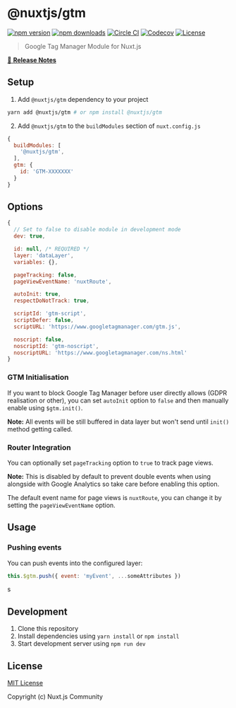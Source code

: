 # @nuxtjs/gtm

[![npm version][npm-version-src]][npm-version-href]
[![npm downloads][npm-downloads-src]][npm-downloads-href]
[![Circle CI][circle-ci-src]][circle-ci-href]
[![Codecov][codecov-src]][codecov-href]
[![License][license-src]][license-href]

> Google Tag Manager Module for Nuxt.js

[📖 **Release Notes**](./CHANGELOG.md)

## Setup

1. Add `@nuxtjs/gtm` dependency to your project

```bash
yarn add @nuxtjs/gtm # or npm install @nuxtjs/gtm
```

2. Add `@nuxtjs/gtm` to the `buildModules` section of `nuxt.config.js`

```js
{
  buildModules: [
    '@nuxtjs/gtm',
  ],
  gtm: {
    id: 'GTM-XXXXXXX'
  }
}
```

## Options

```js
{
  // Set to false to disable module in development mode
  dev: true,

  id: null, /* REQUIRED */
  layer: 'dataLayer',
  variables: {},

  pageTracking: false,
  pageViewEventName: 'nuxtRoute',

  autoInit: true,
  respectDoNotTrack: true,

  scriptId: 'gtm-script',
  scriptDefer: false,
  scriptURL: 'https://www.googletagmanager.com/gtm.js',

  noscript: false,
  noscriptId: 'gtm-noscript',
  noscriptURL: 'https://www.googletagmanager.com/ns.html'
}
```

### GTM Initialisation

If you want to block Google Tag Manager before user directly allows (GDPR realisation or other), you can set `autoInit` option to `false` and then manually enable using `$gtm.init()`.

**Note:** All events will be still buffered in data layer but won't send until `init()` method getting called.

### Router Integration

You can optionally set `pageTracking` option to `true` to track page views.

**Note:** This is disabled by default to prevent double events when using alongside with Google Analytics so take care before enabling this option.

The default event name for page views is `nuxtRoute`, you can change it by setting the `pageViewEventName` option.

## Usage

### Pushing events

You can push events into the configured layer:

```js
this.$gtm.push({ event: 'myEvent', ...someAttributes })
```
s
## Development

1. Clone this repository
2. Install dependencies using `yarn install` or `npm install`
3. Start development server using `npm run dev`

## License

[MIT License](./LICENSE)

Copyright (c) Nuxt.js Community

<!-- Badges -->
[npm-version-src]: https://img.shields.io/npm/v/@nuxtjs/gtm/latest.svg?style=flat-square
[npm-version-href]: https://npmjs.com/package/@nuxtjs/gtm

[npm-downloads-src]: https://img.shields.io/npm/dt/@nuxtjs/gtm.svg?style=flat-square
[npm-downloads-href]: https://npmjs.com/package/@nuxtjs/gtm

[circle-ci-src]: https://img.shields.io/circleci/project/github/nuxt-community/@nuxtjs/gtm.svg?style=flat-square
[circle-ci-href]: https://circleci.com/gh/nuxt-community/@nuxtjs/gtm

[codecov-src]: https://img.shields.io/codecov/c/github/nuxt-community/@nuxtjs/gtm.svg?style=flat-square
[codecov-href]: https://codecov.io/gh/nuxt-community/@nuxtjs/gtm

[license-src]: https://img.shields.io/npm/l/@nuxtjs/gtm.svg?style=flat-square
[license-href]: https://npmjs.com/package/@nuxtjs/gtm
